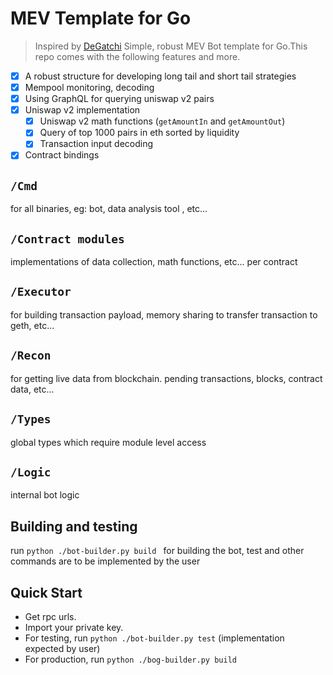 # MEV Template for Go
> Inspired by [DeGatchi](https://twitter.com/DeGatchi)
Simple, robust MEV Bot template for Go.This repo comes with the following features and more.

- [x] A robust structure for developing long tail and short tail strategies
- [x] Mempool monitoring, decoding
- [x] Using GraphQL for querying uniswap v2 pairs
- [x] Uniswap v2 implementation 
  - [x] Uniswap v2 math functions (`getAmountIn` and `getAmountOut`)
  - [x] Query of top 1000 pairs in eth sorted by liquidity
  - [x] Transaction input decoding 
- [x] Contract bindings

## `/Cmd`
for all binaries, eg: bot, data analysis tool , etc... 

## `/Contract modules`
implementations of data collection, math functions, etc... per contract

## `/Executor`
for building transaction payload, memory sharing to transfer transaction to geth, etc...

## `/Recon`
for getting live data from blockchain. pending transactions, blocks, contract data, etc...

## `/Types`
global types which require module level access

## `/Logic`
internal bot logic

## Building and testing
run ```python ./bot-builder.py build ``` for building the bot, test and other commands are to be implemented by the user

## Quick Start

- Get rpc urls.
- Import your private key.
- For testing, run `python ./bot-builder.py test` (implementation expected by user)
- For production, run `python ./bog-builder.py build`
